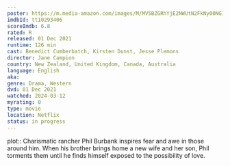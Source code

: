 ```yaml
---
poster: https://m.media-amazon.com/images/M/MV5BZGRhYjE2NWUtN2FkNy00NGI3LTkxYWMtMDk4Yjg5ZjI3MWI2XkEyXkFqcGdeQXVyMTEyMjM2NDc2._V1_SX300.jpg
imdbId: tt10293406
scoreImdb: 6.8
rated: R
released: 01 Dec 2021
runtime: 126 min
cast: Benedict Cumberbatch, Kirsten Dunst, Jesse Plemons
director: Jane Campion
country: New Zealand, United Kingdom, Canada, Australia
language: English
aka: 
genre: Drama, Western
dvd: 01 Dec 2021
watched: 2024-03-12
myrating: 0
type: movie
location: Netflix
status: in progress
---
```


plot:: Charismatic rancher Phil Burbank inspires fear and awe in those around him. When his brother brings home a new wife and her son, Phil torments them until he finds himself exposed to the possibility of love.
